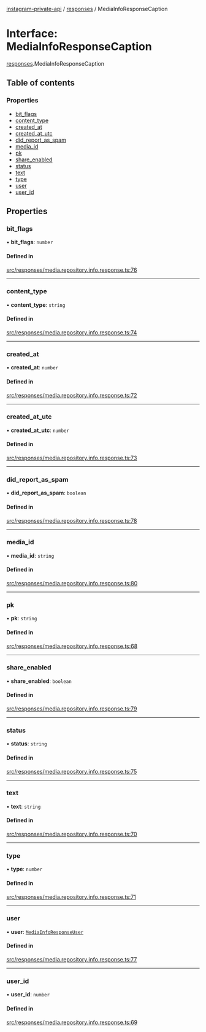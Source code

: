 [instagram-private-api](../../README.md) / [responses](../../modules/responses.md) / MediaInfoResponseCaption

# Interface: MediaInfoResponseCaption

[responses](../../modules/responses.md).MediaInfoResponseCaption

## Table of contents

### Properties

- [bit\_flags](MediaInfoResponseCaption.md#bit_flags)
- [content\_type](MediaInfoResponseCaption.md#content_type)
- [created\_at](MediaInfoResponseCaption.md#created_at)
- [created\_at\_utc](MediaInfoResponseCaption.md#created_at_utc)
- [did\_report\_as\_spam](MediaInfoResponseCaption.md#did_report_as_spam)
- [media\_id](MediaInfoResponseCaption.md#media_id)
- [pk](MediaInfoResponseCaption.md#pk)
- [share\_enabled](MediaInfoResponseCaption.md#share_enabled)
- [status](MediaInfoResponseCaption.md#status)
- [text](MediaInfoResponseCaption.md#text)
- [type](MediaInfoResponseCaption.md#type)
- [user](MediaInfoResponseCaption.md#user)
- [user\_id](MediaInfoResponseCaption.md#user_id)

## Properties

### bit\_flags

• **bit\_flags**: `number`

#### Defined in

[src/responses/media.repository.info.response.ts:76](https://github.com/Nerixyz/instagram-private-api/blob/b3351b9/src/responses/media.repository.info.response.ts#L76)

___

### content\_type

• **content\_type**: `string`

#### Defined in

[src/responses/media.repository.info.response.ts:74](https://github.com/Nerixyz/instagram-private-api/blob/b3351b9/src/responses/media.repository.info.response.ts#L74)

___

### created\_at

• **created\_at**: `number`

#### Defined in

[src/responses/media.repository.info.response.ts:72](https://github.com/Nerixyz/instagram-private-api/blob/b3351b9/src/responses/media.repository.info.response.ts#L72)

___

### created\_at\_utc

• **created\_at\_utc**: `number`

#### Defined in

[src/responses/media.repository.info.response.ts:73](https://github.com/Nerixyz/instagram-private-api/blob/b3351b9/src/responses/media.repository.info.response.ts#L73)

___

### did\_report\_as\_spam

• **did\_report\_as\_spam**: `boolean`

#### Defined in

[src/responses/media.repository.info.response.ts:78](https://github.com/Nerixyz/instagram-private-api/blob/b3351b9/src/responses/media.repository.info.response.ts#L78)

___

### media\_id

• **media\_id**: `string`

#### Defined in

[src/responses/media.repository.info.response.ts:80](https://github.com/Nerixyz/instagram-private-api/blob/b3351b9/src/responses/media.repository.info.response.ts#L80)

___

### pk

• **pk**: `string`

#### Defined in

[src/responses/media.repository.info.response.ts:68](https://github.com/Nerixyz/instagram-private-api/blob/b3351b9/src/responses/media.repository.info.response.ts#L68)

___

### share\_enabled

• **share\_enabled**: `boolean`

#### Defined in

[src/responses/media.repository.info.response.ts:79](https://github.com/Nerixyz/instagram-private-api/blob/b3351b9/src/responses/media.repository.info.response.ts#L79)

___

### status

• **status**: `string`

#### Defined in

[src/responses/media.repository.info.response.ts:75](https://github.com/Nerixyz/instagram-private-api/blob/b3351b9/src/responses/media.repository.info.response.ts#L75)

___

### text

• **text**: `string`

#### Defined in

[src/responses/media.repository.info.response.ts:70](https://github.com/Nerixyz/instagram-private-api/blob/b3351b9/src/responses/media.repository.info.response.ts#L70)

___

### type

• **type**: `number`

#### Defined in

[src/responses/media.repository.info.response.ts:71](https://github.com/Nerixyz/instagram-private-api/blob/b3351b9/src/responses/media.repository.info.response.ts#L71)

___

### user

• **user**: [`MediaInfoResponseUser`](MediaInfoResponseUser.md)

#### Defined in

[src/responses/media.repository.info.response.ts:77](https://github.com/Nerixyz/instagram-private-api/blob/b3351b9/src/responses/media.repository.info.response.ts#L77)

___

### user\_id

• **user\_id**: `number`

#### Defined in

[src/responses/media.repository.info.response.ts:69](https://github.com/Nerixyz/instagram-private-api/blob/b3351b9/src/responses/media.repository.info.response.ts#L69)
